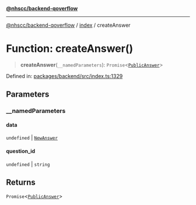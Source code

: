 [**@nhscc/backend-qoverflow**](../../README.md)

***

[@nhscc/backend-qoverflow](../../README.md) / [index](../README.md) / createAnswer

# Function: createAnswer()

> **createAnswer**(`__namedParameters`): `Promise`\<[`PublicAnswer`](../../db/type-aliases/PublicAnswer.md)\>

Defined in: [packages/backend/src/index.ts:1329](https://github.com/nhscc/qoverflow.api.hscc.bdpa.org/blob/427e25011f0e71265852f81f85026e1290417c2b/packages/backend/src/index.ts#L1329)

## Parameters

### \_\_namedParameters

#### data

`undefined` \| [`NewAnswer`](../../db/type-aliases/NewAnswer.md)

#### question_id

`undefined` \| `string`

## Returns

`Promise`\<[`PublicAnswer`](../../db/type-aliases/PublicAnswer.md)\>
